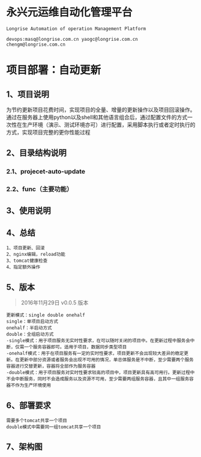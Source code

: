 # 永兴元运维自动化管理平台 #

	Longrise Automation of operation Management Platform

	devops:masq@longrise.com.cn yaogc@longrise.com.cn chengm@longrise.com.cn

# 项目部署：自动更新 #

## 1、项目说明 ##
为节约更新项目花费时间，实现项目的全量、增量的更新操作以及项目回滚操作。
通过在服务器上使用python以及shell和其他语言组合后，通过配置文件的方式一次性在生产环境（演示、测试环境亦可）进行配置，采用脚本执行或者定时执行的方式，实现项目完整的更你性能过程

## 2、目录结构说明 ##
### 2.1、projecet-auto-update ###

### 2.2、func（主要功能） ###

## 3、使用说明 ##

## 4、总结 ##
```
1、项目更新、回滚
2、nginx编辑，reload功能
3、tomcat健康检查
4、指定额外操作
```
## 5、版本 ##
>2016年11月29日 v0.0.5 版本

```
更新模式：single double onehalf  
single：单项目启动方式  
onehalf：半启动方式  
double：全组启动方式  
-single模式：用于项目服务无实时性要求，在可以随时关闭的项目中。在更新过程中服务会中断，仅需一个服务容器即可。适用于项目，数据同步类型项目  
-onehalf模式：用于在项目服务有一定的实时性要求，项目更新不会出现较大差异的稳定更新。在更新中部分资源或者服务会出现不可用的情况，单总体服务是不中断，至少需要两个服务容器进行交替更新，容器将全部作为服务容器
-double模式：用于项目服务对实时性要求较高的项目中，项目更新具有高可用行。更新过程中不会中断服务，同时不会造成服务以及资源不可用，至少需要两组服务容器，且其中一组服务容器不作为生产环境使用
```

## 6、部署要求 ##
```
需要多个tomcat共享一个项目  
double模式中需要同一组tomcat共享一个项目
```
## 7、架构图 ##
